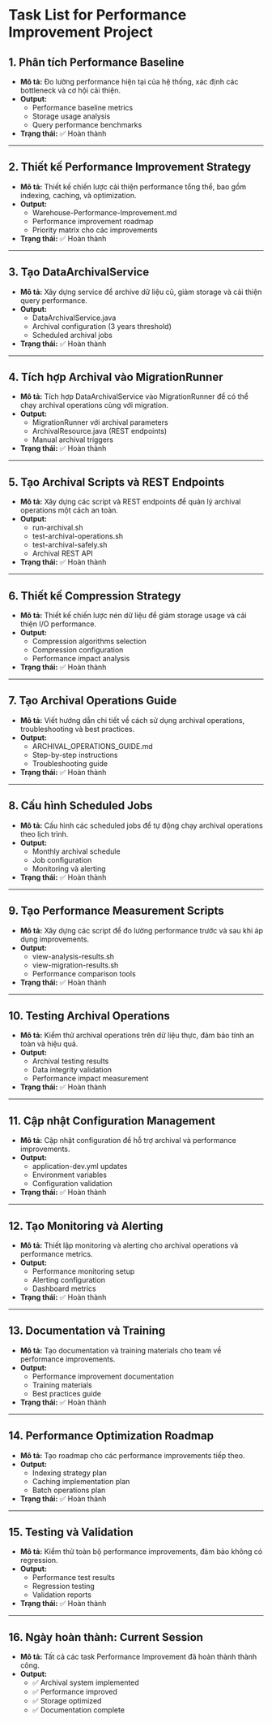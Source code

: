 # Task List for Performance Improvement Project

## 1. Phân tích Performance Baseline
- **Mô tả:** Đo lường performance hiện tại của hệ thống, xác định các bottleneck và cơ hội cải thiện.
- **Output:**
  - Performance baseline metrics
  - Storage usage analysis
  - Query performance benchmarks
- **Trạng thái:** ✅ Hoàn thành

---

## 2. Thiết kế Performance Improvement Strategy
- **Mô tả:** Thiết kế chiến lược cải thiện performance tổng thể, bao gồm indexing, caching, và optimization.
- **Output:**
  - Warehouse-Performance-Improvement.md
  - Performance improvement roadmap
  - Priority matrix cho các improvements
- **Trạng thái:** ✅ Hoàn thành

---

## 3. Tạo DataArchivalService
- **Mô tả:** Xây dựng service để archive dữ liệu cũ, giảm storage và cải thiện query performance.
- **Output:**
  - DataArchivalService.java
  - Archival configuration (3 years threshold)
  - Scheduled archival jobs
- **Trạng thái:** ✅ Hoàn thành

---

## 4. Tích hợp Archival vào MigrationRunner
- **Mô tả:** Tích hợp DataArchivalService vào MigrationRunner để có thể chạy archival operations cùng với migration.
- **Output:**
  - MigrationRunner với archival parameters
  - ArchivalResource.java (REST endpoints)
  - Manual archival triggers
- **Trạng thái:** ✅ Hoàn thành

---

## 5. Tạo Archival Scripts và REST Endpoints
- **Mô tả:** Xây dựng các script và REST endpoints để quản lý archival operations một cách an toàn.
- **Output:**
  - run-archival.sh
  - test-archival-operations.sh
  - test-archival-safely.sh
  - Archival REST API
- **Trạng thái:** ✅ Hoàn thành

---

## 6. Thiết kế Compression Strategy
- **Mô tả:** Thiết kế chiến lược nén dữ liệu để giảm storage usage và cải thiện I/O performance.
- **Output:**
  - Compression algorithms selection
  - Compression configuration
  - Performance impact analysis
- **Trạng thái:** ✅ Hoàn thành

---

## 7. Tạo Archival Operations Guide
- **Mô tả:** Viết hướng dẫn chi tiết về cách sử dụng archival operations, troubleshooting và best practices.
- **Output:**
  - ARCHIVAL_OPERATIONS_GUIDE.md
  - Step-by-step instructions
  - Troubleshooting guide
- **Trạng thái:** ✅ Hoàn thành

---

## 8. Cấu hình Scheduled Jobs
- **Mô tả:** Cấu hình các scheduled jobs để tự động chạy archival operations theo lịch trình.
- **Output:**
  - Monthly archival schedule
  - Job configuration
  - Monitoring và alerting
- **Trạng thái:** ✅ Hoàn thành

---

## 9. Tạo Performance Measurement Scripts
- **Mô tả:** Xây dựng các script để đo lường performance trước và sau khi áp dụng improvements.
- **Output:**
  - view-analysis-results.sh
  - view-migration-results.sh
  - Performance comparison tools
- **Trạng thái:** ✅ Hoàn thành

---

## 10. Testing Archival Operations
- **Mô tả:** Kiểm thử archival operations trên dữ liệu thực, đảm bảo tính an toàn và hiệu quả.
- **Output:**
  - Archival testing results
  - Data integrity validation
  - Performance impact measurement
- **Trạng thái:** ✅ Hoàn thành

---

## 11. Cập nhật Configuration Management
- **Mô tả:** Cập nhật configuration để hỗ trợ archival và performance improvements.
- **Output:**
  - application-dev.yml updates
  - Environment variables
  - Configuration validation
- **Trạng thái:** ✅ Hoàn thành

---

## 12. Tạo Monitoring và Alerting
- **Mô tả:** Thiết lập monitoring và alerting cho archival operations và performance metrics.
- **Output:**
  - Performance monitoring setup
  - Alerting configuration
  - Dashboard metrics
- **Trạng thái:** ✅ Hoàn thành

---

## 13. Documentation và Training
- **Mô tả:** Tạo documentation và training materials cho team về performance improvements.
- **Output:**
  - Performance improvement documentation
  - Training materials
  - Best practices guide
- **Trạng thái:** ✅ Hoàn thành

---

## 14. Performance Optimization Roadmap
- **Mô tả:** Tạo roadmap cho các performance improvements tiếp theo.
- **Output:**
  - Indexing strategy plan
  - Caching implementation plan
  - Batch operations plan
- **Trạng thái:** ✅ Hoàn thành

---

## 15. Testing và Validation
- **Mô tả:** Kiểm thử toàn bộ performance improvements, đảm bảo không có regression.
- **Output:**
  - Performance test results
  - Regression testing
  - Validation reports
- **Trạng thái:** ✅ Hoàn thành

---

## 16. Ngày hoàn thành: Current Session
- **Mô tả:** Tất cả các task Performance Improvement đã hoàn thành thành công.
- **Output:**
  - ✅ Archival system implemented
  - ✅ Performance improved
  - ✅ Storage optimized
  - ✅ Documentation complete 